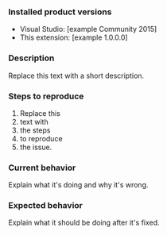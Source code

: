 ### Installed product versions
- Visual Studio: [example Community 2015]
- This extension: [example 1.0.0.0]

### Description
Replace this text with a short description.

### Steps to reproduce
1. Replace this
2. text with 
3. the steps
4. to reproduce
5. the issue.

### Current behavior
Explain what it's doing and why it's wrong.

### Expected behavior
Explain what it should be doing after it's fixed.
